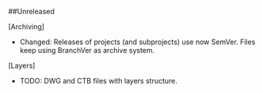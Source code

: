 ##Unreleased

[Archiving]
- Changed: Releases of projects (and subprojects) use now SemVer. Files keep using BranchVer as archive system. 

[Layers]
- TODO: DWG and CTB files with layers structure.
